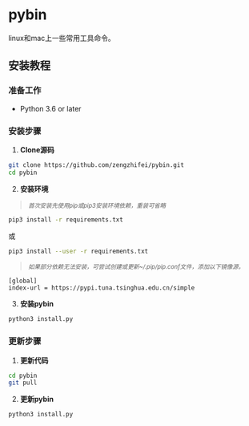 # pybin

linux和mac上一些常用工具命令。

## 安装教程

### 准备工作
- Python 3.6 or later

### 安装步骤
1. **Clone源码**
```sh
git clone https://github.com/zengzhifei/pybin.git
cd pybin
```

2. **安装环境**
> <small>_首次安装先使用pip或pip3安装环境依赖，重装可省略_</small>
```sh
pip3 install -r requirements.txt
```
或
```sh
pip3 install --user -r requirements.txt
```

> <small>_如果部分依赖无法安装，可尝试创建或更新~/.pip/pip.conf文件，添加以下镜像源，_</small>
```
[global]
index-url = https://pypi.tuna.tsinghua.edu.cn/simple
```

3. **安装pybin**
```sh
python3 install.py
```

### 更新步骤
1. **更新代码**
```sh
cd pybin
git pull
```

2. **更新pybin**
```sh
python3 install.py
```

